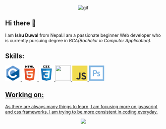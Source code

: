 <p align="center"><img alt="gif" src="https://media0.giphy.com/media/qgQUggAC3Pfv687qPC/giphy.gif" height="200" width="300"></p>
<h2 >Hi there 👋</h2>
<p>I am <b>Ishu Duwal</b> from Nepal.I am a passionate beginner Web developer who is currently pursuing degree in <i>BCA(Bachelor in Computer Application).</i></p>
<h2>Skills:</h2>
<a href="#"><img src="https://raw.githubusercontent.com/devicons/devicon/master/icons/c/c-original.svg" height="50" width="50"</a>
<a href="#"><img src="https://raw.githubusercontent.com/devicons/devicon/master/icons/html5/html5-original-wordmark.svg" height="50" width="50"</a>
<a href="#"><img src="https://raw.githubusercontent.com/devicons/devicon/master/icons/css3/css3-original-wordmark.svg" height="50" width="50"</a>
<a href="#"><img src="https://www.vectorlogo.zone/logos/tailwindcss/tailwindcss-icon.svg" height="50" width="50"</a>
<a href="#"><img src="https://raw.githubusercontent.com/devicons/devicon/master/icons/javascript/javascript-original.svg" height="50" width="50"</a>
<a href="#"><img src="https://raw.githubusercontent.com/devicons/devicon/master/icons/photoshop/photoshop-line.svg" height="50" width="50"</a>  
<h2>Working on:</h2>
<p>As there are always many things to learn, I am focusing more on javascript and css frameworks. I am trying to be more consistent in coding everyday.</p>   
<p align="center"><img src="https://github-readme-stats.vercel.app/api?username=ishuduwal"></p>

